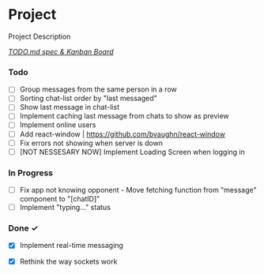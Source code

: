 # Project

Project Description

<em>[TODO.md spec & Kanban Board](https://bit.ly/3fCwKfM)</em>

### Todo

- [ ] Group messages from the same person in a row  
- [ ] Sorting chat-list order by "last messaged"  
- [ ] Show last message in chat-list  
- [ ] Implement caching last message from chats to show as preview  
- [ ] Implement online users  
- [ ] Add react-window | https://github.com/bvaughn/react-window  
- [ ] Fix errors not showing when server is down  
- [ ] [NOT NESSESARY NOW] Implement Loading Screen when logging in  

### In Progress

- [ ] Fix app not knowing opponent - Move fetching function from "message" component to "[chatID]"  
- [ ] Implement "typing..." status  

### Done ✓

- [x] Implement real-time messaging  
- [x] Rethink the way sockets work  

